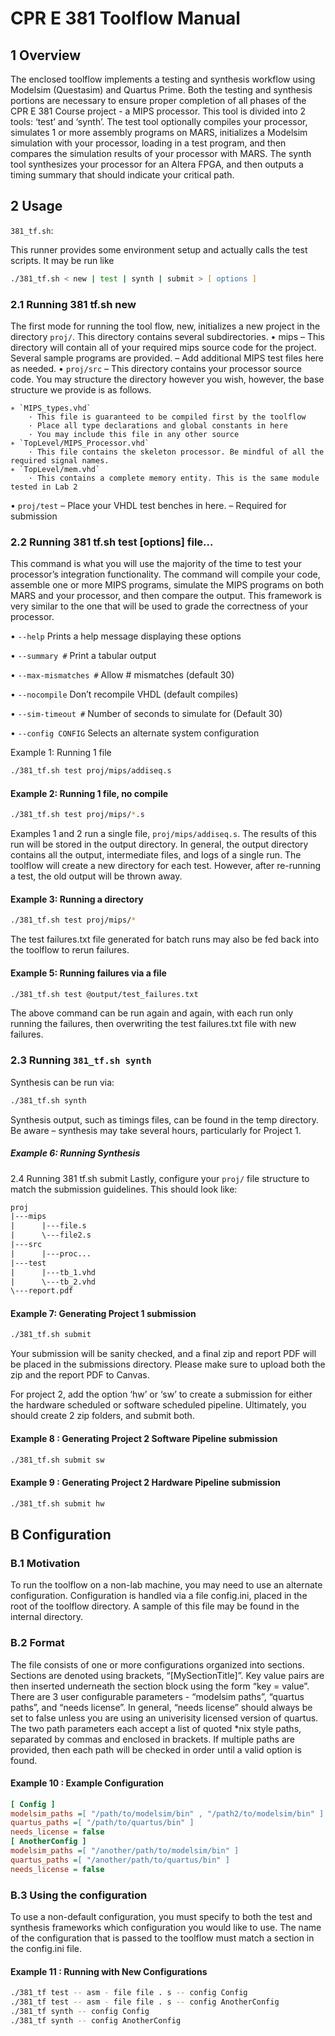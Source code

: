 # CPR E 381 Toolflow Manual

## 1 Overview

The enclosed toolflow implements a testing and synthesis workflow using Modelsim 
(Questasim) and Quartus Prime. Both the testing and synthesis portions are 
necessary to ensure proper completion of all phases of the CPR E 381 Course
project - a MIPS processor. This tool is divided into 2 tools: ‘test’ and 
‘synth’. The test tool optionally compiles your processor, simulates 1 or more 
assembly programs on MARS, initializes a Modelsim simulation with your 
processor, loading in a test program, and then compares the simulation results of your processor with MARS.
The synth tool synthesizes your processor for an Altera FPGA, and then
outputs a timing summary that should indicate your critical path.

## 2 Usage

`381_tf.sh`: 

This runner provides some environment setup and actually calls the test scripts. 
It may be run like
```zsh 
./381_tf.sh < new | test | synth | submit > [ options ]
```

### 2.1 Running 381 tf.sh new

The first mode for running the tool flow, new, initializes a new project in the
directory `proj/`. This directory contains several subdirectories.
• mips
– This directory will contain all of your required mips source code for
the project. Several sample programs are provided.
– Add additional MIPS test files here as needed.
• `proj/src`
    – This directory contains your processor source code. You may structure the directory however you wish, however, the base structure we provide is as follows.

    ∗ `MIPS_types.vhd`
        · This file is guaranteed to be compiled first by the toolflow
        · Place all type declarations and global constants in here
        · You may include this file in any other source
    ∗ `TopLevel/MIPS_Processor.vhd`
        · This file contains the skeleton processor. Be mindful of all the required signal names.
    ∗ `TopLevel/mem.vhd`
        · This contains a complete memory entity. This is the same module tested in Lab 2
• `proj/test`
    – Place your VHDL test benches in here.
    – Required for submission

### 2.2 Running 381 tf.sh test [options] file...

This command is what you will use the majority of the time to test your processor’s integration functionality. 
The command will compile your code, assemble one or more MIPS programs, simulate the MIPS programs on both MARS and
your processor, and then compare the output. This framework is very similar
to the one that will be used to grade the correctness of your processor.

• `--help` Prints a help message displaying these options

• `--summary #` Print a tabular output

• `--max-mismatches #` Allow # mismatches (default 30)

• `--nocompile` Don’t recompile VHDL (default compiles)

• `--sim-timeout #` Number of seconds to simulate for (Default 30)

• `--config CONFIG` Selects an alternate system configuration

Example 1: Running 1 file

```zsh 
./381_tf.sh test proj/mips/addiseq.s
```

#### Example 2: Running 1 file, no compile

```zsh
./381_tf.sh test proj/mips/*.s
```
Examples 1 and 2 run a single file, `proj/mips/addiseq.s`. 
The results of this run will be stored in the output directory.
In general, the output directory contains all the output, intermediate files,
and logs of a single run. The toolflow will create a new directory for each test.
However, after re-running a test, the old output will be thrown away.

#### Example 3: Running a directory

```zsh
./381_tf.sh test proj/mips/*
```
The test failures.txt file generated for batch runs may also be fed back into the toolflow to rerun failures.

#### Example 5: Running failures via a file

```zsh 
./381_tf.sh test @output/test_failures.txt
```

The above command can be run again and again, with each run only running
the failures, then overwriting the test failures.txt file with new failures.

### 2.3 Running `381_tf.sh synth`

Synthesis can be run via:
```zsh
./381_tf.sh synth
```

Synthesis output, such as timings files, can be found in the temp directory.
Be aware – synthesis may take several hours, particularly for Project 1.


##### Example 6: Running Synthesis

2.4
Running 381 tf.sh submit
Lastly, configure your `proj/` file structure to match the submission guidelines.
This should look like:

```txt 
proj
|---mips
|      |---file.s
|      \---file2.s
|---src
|      |---proc...
|---test
|      |---tb_1.vhd
|      \---tb_2.vhd
\---report.pdf
```

#### Example 7: Generating Project 1 submission
```zsh
./381_tf.sh submit
```
Your submission will be sanity checked, and a final zip and report PDF will
be placed in the submissions directory. Please make sure to upload both the zip
and the report PDF to Canvas.

For project 2, add the option ‘hw’ or ‘sw’ to create a submission for either
the hardware scheduled or software scheduled pipeline. Ultimately, you should
create 2 zip folders, and submit both.

#### Example 8 : Generating Project 2 Software Pipeline submission

```zsh 
./381_tf.sh submit sw
```

#### Example 9 : Generating Project 2 Hardware Pipeline submission

```zsh
./381_tf.sh submit hw
```

## B Configuration 

### B.1 Motivation

To run the toolflow on a non-lab machine, you may need to use an alternate
configuration. Configuration is handled via a file config.ini, placed in the root
of the toolflow directory. A sample of this file may be found in the internal
directory.

### B.2 Format

The file consists of one or more configurations organized into sections. Sections are denoted using brackets, “[MySectionTitle]”. Key value pairs are then
inserted underneath the section block using the form “key = value”. There
are 3 user configurable parameters - “modelsim paths”, “quartus paths”, and
“needs license”. In general, “needs license” should always be set to false unless
you are using an univerisity licensed version of quartus. The two path parameters
each accept a list of quoted *nix style paths, separated by commas and enclosed
in brackets. If multiple paths are provided, then each path will be checked in
order until a valid option is found.

#### Example 10 : Example Configuration

```ini
[ Config ]
modelsim_paths =[ "/path/to/modelsim/bin" , "/path2/to/modelsim/bin" ]
quartus_paths =[ "/path/to/quartus/bin" ]
needs_license = false
[ AnotherConfig ]
modelsim_paths =[ "/another/path/to/modelsim/bin" ]
quartus_paths =[ "/another/path/to/quartus/bin" ]
needs_license = false
```

### B.3 Using the configuration

To use a non-default configuration, you must specify to both the test and synthesis frameworks which configuration you would like to use. The name of the configuration that is passed to the toolflow must match a section in the config.ini
file.

#### Example 11 : Running with New Configurations

```zsh 
./381_tf test -- asm - file file . s -- config Config
./381_tf test -- asm - file file . s -- config AnotherConfig
./381_tf synth -- config Config
./381_tf synth -- config AnotherConfig
```
